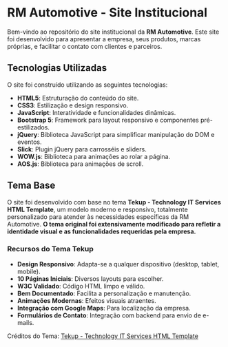 # RM Automotive - Site Institucional

Bem-vindo ao repositório do site institucional da **RM Automotive**.
Este site foi desenvolvido para apresentar a empresa, seus produtos, marcas próprias, e facilitar o contato com clientes e parceiros.

## Tecnologias Utilizadas

O site foi construído utilizando as seguintes tecnologias:

- **HTML5**: Estruturação do conteúdo do site.
- **CSS3**: Estilização e design responsivo.
- **JavaScript**: Interatividade e funcionalidades dinâmicas.
- **Bootstrap 5**: Framework para layout responsivo e componentes pré-estilizados.
- **jQuery**: Biblioteca JavaScript para simplificar manipulação do DOM e eventos.
- **Slick**: Plugin jQuery para carrosséis e sliders.
- **WOW.js**: Biblioteca para animações ao rolar a página.
- **AOS.js**: Biblioteca para animações de scroll.

## Tema Base

O site foi desenvolvido com base no tema **Tekup - Technology IT Services HTML Template**, um modelo moderno e responsivo, totalmente personalizado para atender às necessidades específicas da RM Automotive.
**O tema original foi extensivamente modificado para refletir a identidade visual e as funcionalidades requeridas pela empresa.**

### Recursos do Tema Tekup

- **Design Responsivo**: Adapta-se a qualquer dispositivo (desktop, tablet, mobile).
- **10 Páginas Iniciais**: Diversos layouts para escolher.
- **W3C Validado**: Código HTML limpo e válido.
- **Bem Documentado**: Facilita a personalização e manutenção.
- **Animações Modernas**: Efeitos visuais atraentes.
- **Integração com Google Maps**: Para localização da empresa.
- **Formulários de Contato**: Integração com backend para envio de e-mails.

Créditos do Tema: <a href="https://themeforest.net/item/tekup-technology-it-services-html-template/52155744?srsltid=AfmBOooSa45woPlosTIR5LMtu98zBKULCPuDPBy-3wRgpQCzENSCcQCG">Tekup - Technology IT Services HTML Template</a>